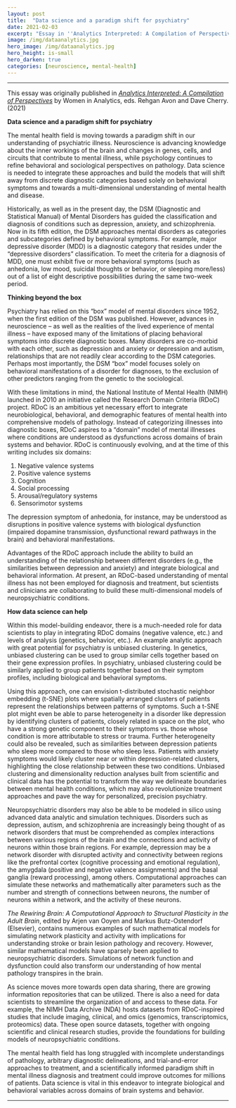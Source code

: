 ```yaml
---
layout: post
title:  "Data science and a paradigm shift for psychiatry"
date: 2021-02-03
excerpt: "Essay in ''Analytics Interpreted: A Compilation of Perspectives.''"
image: /img/dataanalytics.jpg
hero_image: /img/dataanalytics.jpg
hero_height: is-small
hero_darken: true
categories: [neuroscience, mental-health]
---
```


-----

This essay was originally published in [_Analytics Interpreted: A Compilation of Perspectives_](https://www.amazon.com/gp/product/B08VZXD469?pf_rd_r=RGNEH7A8V5H677Q5J9D9&pf_rd_p=5ae2c7f8-e0c6-4f35-9071-dc3240e894a8&pd_rd_r=c728740f-c568-4668-8075-81b382152e63&pd_rd_w=dMB0l&pd_rd_wg=Zl6N3&ref_=pd_gw_unk) by Women in Analytics, eds. Rehgan Avon and Dave Cherry. (2021)

**Data science and a paradigm shift for psychiatry**

The mental health field is moving towards a paradigm shift in our understanding of psychiatric illness. Neuroscience is advancing knowledge about the inner workings of the brain and changes in genes, cells, and circuits that contribute to mental illness, while psychology continues to refine behavioral and sociological perspectives on pathology. Data science is needed to integrate these approaches and build the models that will shift away from discrete diagnostic categories based solely on behavioral symptoms and towards a multi-dimensional understanding of mental health and disease.

Historically, as well as in the present day, the DSM (Diagnostic and Statistical Manual) of Mental Disorders has guided the classification and diagnosis of conditions such as depression, anxiety, and schizophrenia. Now in its fifth edition, the DSM approaches mental disorders as categories and subcategories defined by behavioral symptoms. For example, major depressive disorder (MDD) is a diagnostic category that resides under the “depressive disorders” classification. To meet the criteria for a diagnosis of MDD, one must exhibit five or more behavioral symptoms (such as anhedonia, low mood, suicidal thoughts or behavior, or sleeping more/less) out of a list of eight descriptive possibilities during the same two-week period. 

**Thinking beyond the box**

Psychiatry has relied on this “box” model of mental disorders since 1952, when the first edition of the DSM was published. However, advances in neuroscience – as well as the realities of the lived experience of mental illness – have exposed many of the limitations of placing behavioral symptoms into discrete diagnostic boxes. Many disorders are co-morbid with each other, such as depression and anxiety or depression and autism, relationships that are not readily clear according to the DSM categories. Perhaps most importantly, the DSM “box” model focuses solely on behavioral manifestations of a disorder for diagnoses, to the exclusion of other predictors ranging from the genetic to the sociological.

With these limitations in mind, the National Institute of Mental Health (NIMH) launched in 2010 an initiative called the Research Domain Criteria (RDoC) project. RDoC is an ambitious yet necessary effort to integrate neurobiological, behavioral, and demographic features of mental health into comprehensive models of pathology. Instead of categorizing illnesses into diagnostic boxes, RDoC aspires to a “domain” model of mental illnesses where conditions are understood as dysfunctions across domains of brain systems and behavior. RDoC is continuously evolving, and at the time of this writing includes six domains:

1. Negative valence systems
2. Positive valence systems
3. Cognition
4. Social processing
5. Arousal/regulatory systems
6. Sensorimotor systems

The depression symptom of anhedonia, for instance, may be understood as disruptions in positive valence systems with biological dysfunction (impaired dopamine transmission, dysfunctional reward pathways in the brain) and behavioral manifestations.

Advantages of the RDoC approach include the ability to build an understanding of the relationship between different disorders (e.g., the similarities between depression and anxiety) and integrate biological and behavioral information. At present, an RDoC-based understanding of mental illness has not been employed for diagnosis and treatment, but scientists and clinicians are collaborating to build these multi-dimensional models of neuropsychiatric conditions.

**How data science can help**

Within this model-building endeavor, there is a much-needed role for data scientists to play in integrating RDoC domains (negative valence, etc.) and levels of analysis (genetics, behavior, etc.). An example analytic approach with great potential for psychiatry is unbiased clustering. In genetics, unbiased clustering can be used to group similar cells together based on their gene expression profiles. In psychiatry, unbiased clustering could be similarly applied to group patients together based on their symptom profiles, including biological and behavioral symptoms.

Using this approach, one can envision t-distributed stochastic neighbor embedding (t-SNE) plots where spatially arranged clusters of patients represent the relationships between patterns of symptoms. Such a t-SNE plot might even be able to parse heterogeneity in a disorder like depression by identifying clusters of patients, closely related in space on the plot, who have a strong genetic component to their symptoms vs. those whose condition is more attributable to stress or trauma. Further heterogeneity could also be revealed, such as similarities between depression patients who sleep more compared to those who sleep less. Patients with anxiety symptoms would likely cluster near or within depression-related clusters, highlighting the close relationship between these two conditions. Unbiased clustering and dimensionality reduction analyses built from scientific and clinical data has the potential to transform the way we delineate boundaries between mental health conditions, which may also revolutionize treatment approaches and pave the way for personalized, precision psychiatry. 

Neuropsychiatric disorders may also be able to be modeled in silico using advanced data analytic and simulation techniques. Disorders such as depression, autism, and schizophrenia are increasingly being thought of as network disorders that must be comprehended as complex interactions between various regions of the brain and the connections and activity of neurons within those brain regions. For example, depression may be a network disorder with disrupted activity and connectivity between regions like the prefrontal cortex (cognitive processing and emotional regulation), the amygdala (positive and negative valence assignments) and the basal ganglia (reward processing), among others. Computational approaches can simulate these networks and mathematically alter parameters such as the number and strength of connections between neurons, the number of neurons within a network, and the activity of these neurons.

_The Rewiring Brain: A Computational Approach to Structural Plasticity in the Adult Brain_, edited by Arjen van Ooyen and Markus Butz-Ostendorf (Elsevier), contains numerous examples of such mathematical models for simulating network plasticity and activity with implications for understanding stroke or brain lesion pathology and recovery. However, similar mathematical models have sparsely been applied to neuropsychiatric disorders. Simulations of network function and dysfunction could also transform our understanding of how mental pathology transpires in the brain. 

As science moves more towards open data sharing, there are growing information repositories that can be utilized. There is also a need for data scientists to streamline the organization of and access to these data. For example, the NIMH Data Archive (NDA) hosts datasets from RDoC-inspired studies that include imaging, clinical, and omics (genomics, transcriptomics, proteomics) data. These open source datasets, together with ongoing scientific and clinical research studies, provide the foundations for building models of neuropsychiatric conditions.

The mental health field has long struggled with incomplete understandings of pathology, arbitrary diagnostic delineations, and trial-and-error approaches to treatment, and a scientifically informed paradigm shift in mental illness diagnosis and treatment could improve outcomes for millions of patients. Data science is vital in this endeavor to integrate biological and behavioral variables across domains of brain systems and behavior. 


-----
